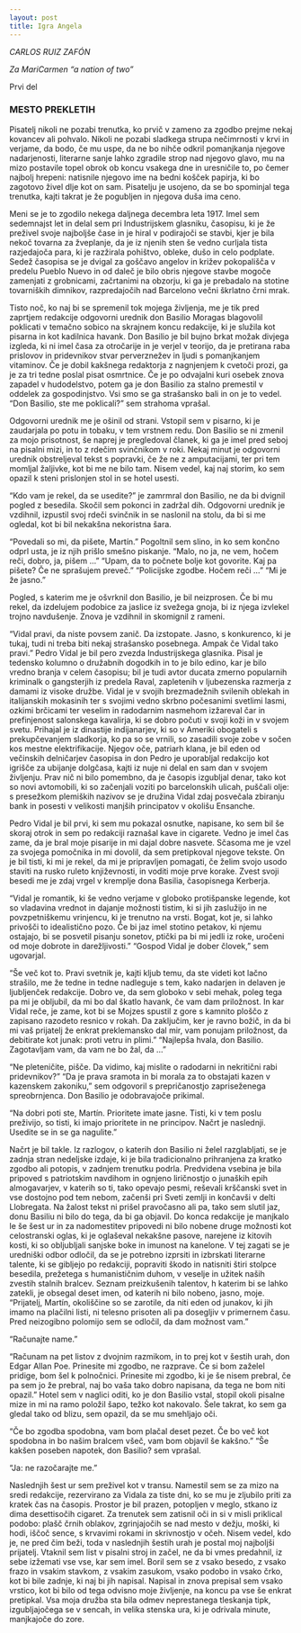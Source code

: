 ```yaml
---
layout: post
title: Igra Angela
---
```

*CARLOS RUIZ ZAFÓN*

*Za MariCarmen*
*“a nation of two”*

Prvi del

### MESTO PREKLETIH

Pisatelj nikoli ne pozabi trenutka, ko prvič v zameno za zgodbo prejme nekaj kovancev ali pohvalo. Nikoli ne pozabi sladkega strupa nečimrnosti v krvi in verjame, da bodo, če mu uspe, da ne bo nihče odkril pomanjkanja njegove nadarjenosti, literarne sanje lahko zgradile strop nad njegovo glavo, mu na mizo postavile topel obrok ob koncu vsakega dne in uresničile to, po čemer najbolj hrepeni: natisnile njegovo ime na bedni košček papirja, ki bo zagotovo živel dlje kot on sam. Pisatelju je usojeno, da se bo spominjal tega trenutka, kajti takrat je že pogubljen in njegova duša ima ceno.

Meni se je to zgodilo nekega daljnega decembra leta 1917. Imel sem sedemnajst let in delal sem pri Industrijskem glasniku, časopisu, ki je že preživel svoje najboljše čase in je hiral v podirajoči se stavbi, kjer je bila nekoč tovarna za žveplanje, da je iz njenih sten še vedno curljala tista razjedajoča para, ki je razžirala pohištvo, obleke, dušo in celo podplate. Sedež časopisa se je dvigal za goščavo angelov in križev pokopališča v predelu Pueblo Nuevo in od daleč je bilo obris njegove stavbe mogoče zamenjati z grobnicami, začrtanimi na obzorju, ki ga je prebadalo na stotine tovarniških dimnikov, razpredajočih nad Barcelono večni škrlatno črni mrak.

Tisto noč, ko naj bi se spremenil tok mojega življenja, me je tik pred zaprtjem redakcije odgovorni urednik don Basilio Moragas blagovolil poklicati v temačno sobico na skrajnem koncu redakcije, ki je služila kot pisarna in kot kadilnica havank. Don Basilio je bil bujno brkat možak divjega izgleda, ki ni imel časa za otročarije in je verjel v teorijo, da je pretirana raba prislovov in pridevnikov stvar perverznežev in ljudi s pomanjkanjem vitaminov. Če je dobil kakšnega redaktorja z nagnjenjem k cvetoči prozi, ga je za tri tedne poslal pisat osmrtnice. Če je po odvajalni kuri osebek znova zapadel v hudodelstvo, potem ga je don Basilio za stalno premestil v oddelek za gospodinjstvo. Vsi smo se ga strašansko bali in on je to vedel.
“Don Basilio, ste me poklicali?” sem strahoma vprašal.

Odgovorni urednik me je ošinil od strani. Vstopil sem v pisarno, ki je zaudarjala po potu in tobaku, v tem vrstnem redu. Don Basilio se ni zmenil za mojo prisotnost, še naprej je pregledoval članek, ki ga je imel pred seboj na pisalni mizi, in to z rdečim svinčnikom v roki. Nekaj minut je odgovorni urednik obstreljeval tekst s popravki, če že ne z amputacijami, ter pri tem momljal žaljivke, kot bi me ne bilo tam. Nisem vedel, kaj naj storim, ko sem opazil k steni prislonjen stol in se hotel usesti.

“Kdo vam je rekel, da se usedite?” je zamrmral don Basilio, ne da bi dvignil pogled z besedila.
Skočil sem pokonci in zadržal dih. Odgovorni urednik je vzdihnil, izpustil svoj rdeči svinčnik in se naslonil na stolu, da bi si me ogledal, kot bi bil nekakšna nekoristna šara.

“Povedali so mi, da pišete, Martín.”
Pogoltnil sem slino, in ko sem končno odprl usta, je iz njih prišlo smešno piskanje.
“Malo, no ja, ne vem, hočem reči, dobro, ja, pišem …”
“Upam, da to počnete bolje kot govorite. Kaj pa pišete? Če ne sprašujem preveč.”
“Policijske zgodbe. Hočem reči …”
“Mi je že jasno.”

Pogled, s katerim me je ošvrknil don Basilio, je bil neizprosen. Če bi mu rekel, da izdelujem podobice za jaslice iz svežega gnoja, bi iz njega izvlekel trojno navdušenje. Znova je vzdihnil in skomignil z rameni.

“Vidal pravi, da niste povsem zanič. Da izstopate. Jasno, s konkurenco, ki je tukaj, tudi ni treba biti nekaj strašansko posebnega. Ampak če Vidal tako pravi.”
Pedro Vidal je bil pero zvezda Industrijskega glasnika. Pisal je tedensko kolumno o družabnih dogodkih in to je bilo edino, kar je bilo vredno branja v celem časopisu; bil je tudi avtor ducata zmerno popularnih kriminalk o gangsterjih iz predela Raval, zapletenih v ljubezenska razmerja z damami iz visoke družbe. Vidal je v svojih brezmadežnih svilenih oblekah in italijanskih mokasinih ter s svojimi vedno skrbno počesanimi svetlimi lasmi, ozkimi brčicami ter veselim in radodarnim nasmehom izžareval čar in prefinjenost salonskega kavalirja, ki se dobro počuti v svoji koži in v svojem svetu. Prihajal je iz dinastije indijanarjev, ki so v Ameriki obogateli s prekupčevanjem sladkorja, ko pa so se vrnili, so zasadili svoje zobe v sočen kos mestne elektrifikacije. Njegov oče, patriarh klana, je bil eden od večinskih delničarjev časopisa in don Pedro je uporabljal redakcijo kot igrišče za ubijanje dolgčasa, kajti iz nuje ni delal en sam dan v svojem življenju. Prav nič ni bilo pomembno, da je časopis izgubljal denar, tako kot so novi avtomobili, ki so začenjali voziti po barcelonskih ulicah, puščali olje: s presežkom plemiških nazivov se je družina Vidal zdaj posvečala zbiranju bank in posesti v velikosti manjših principatov v okolišu Ensanche.

Pedro Vidal je bil prvi, ki sem mu pokazal osnutke, napisane, ko sem bil še skoraj otrok in sem po redakciji raznašal kave in cigarete. Vedno je imel čas zame, da je bral moje pisarije in mi dajal dobre nasvete. Sčasoma me je vzel za svojega pomočnika in mi dovolil, da sem pretipkoval njegove tekste. On je bil tisti, ki mi je rekel, da mi je pripravljen pomagati, če želim svojo usodo staviti na rusko ruleto književnosti, in voditi moje prve korake. Zvest svoji besedi me je zdaj vrgel v kremplje dona Basilia, časopisnega Kerberja.

“Vidal je romantik, ki še vedno verjame v globoko protišpanske legende, kot so vladavina vrednot in dajanje možnosti tistim, ki si jih zaslužijo in ne povzpetniškemu vrinjencu, ki je trenutno na vrsti. Bogat, kot je, si lahko privošči to idealistično pozo. Če bi jaz imel stotino petakov, ki njemu ostajajo, bi se posvetil pisanju sonetov, ptički pa bi mi jedli iz roke, uročeni od moje dobrote in darežljivosti.”
“Gospod Vidal je dober človek,” sem ugovarjal.

“Še več kot to. Pravi svetnik je, kajti kljub temu, da ste videti kot lačno strašilo, me že tedne in tedne nadleguje s tem, kako nadarjen in delaven je ljubljenček redakcije. Dobro ve, da sem globoko v sebi mehak, poleg tega pa mi je obljubil, da mi bo dal škatlo havank, če vam dam priložnost. In kar Vidal reče, je zame, kot bi se Mojzes spustil z gore s kamnito ploščo z zapisano razodeto resnico v rokah. Da zaključim, ker je ravno božič, in da bi mi vaš prijatelj že enkrat preklemansko dal mir, vam ponujam priložnost, da debitirate kot junak: proti vetru in plimi.”
“Najlepša hvala, don Basilio. Zagotavljam vam, da vam ne bo žal, da …”

“Ne pleteničite, pišče. Da vidimo, kaj mislite o radodarni in nekritični rabi pridevnikov?”
“Da je prava sramota in bi morala za to obstajati kazen v kazenskem zakoniku,” sem odgovoril s prepričanostjo zapriseženega spreobrnjenca.
Don Basilio je odobravajoče prikimal.

“Na dobri poti ste, Martín. Prioritete imate jasne. Tisti, ki v tem poslu preživijo, so tisti, ki imajo prioritete in ne principov. Načrt je naslednji. Usedite se in se ga nagulite.”

Načrt je bil takle. Iz razlogov, o katerih don Basilio ni želel razglabljati, se je zadnja stran nedeljske izdaje, ki je bila tradicionalno prihranjena za kratko zgodbo ali potopis, v zadnjem trenutku podrla. Predvidena vsebina je bila pripoved s patriotskim navdihom in ognjeno liričnostjo o junaških epih almogavarjev, v katerih so ti, tako opevajo pesmi, reševali krščanski svet in vse dostojno pod tem nebom, začenši pri Sveti zemlji in končavši v delti Llobregata. Na žalost tekst ni prišel pravočasno ali pa, tako sem slutil jaz, donu Basiliu ni bilo do tega, da bi ga objavil. Do konca redakcije je manjkalo le še šest ur in za nadomestitev pripovedi ni bilo nobene druge možnosti kot celostranski oglas, ki je oglaševal nekakšne pasove, narejene iz kitovih kosti, ki so obljubljali sanjske boke in imunost na kanelone. V tej zagati se je uredniški odbor odločil, da se je potrebno izprsiti in izbrskati literarne talente, ki se gibljejo po redakciji, popraviti škodo in natisniti štiri stolpce besedila, prežetega s humanističnim duhom, v veselje in užitek naših zvestih stalnih bralcev. Seznam preizkušenih talentov, h katerim bi se lahko zatekli, je obsegal deset imen, od katerih ni bilo nobeno, jasno, moje.
“Prijatelj, Martín, okoliščine so se zarotile, da niti eden od junakov, ki jih imamo na plačilni listi, ni telesno prisoten ali pa dosegljiv v primernem času. Pred neizogibno polomijo sem se odločil, da dam možnost vam.”

“Računajte name.”

“Računam na pet listov z dvojnim razmikom, in to prej kot v šestih urah, don Edgar Allan Poe. Prinesite mi zgodbo, ne razprave. Če si bom zaželel pridige, bom šel k polnočnici. Prinesite mi zgodbo, ki je še nisem prebral, če pa sem jo že prebral, naj bo vaša tako dobro napisana, da tega ne bom niti opazil.”
Hotel sem v naglici oditi, ko je don Basilio vstal, stopil okoli pisalne mize in mi na ramo položil šapo, težko kot nakovalo. Šele takrat, ko sem ga gledal tako od blizu, sem opazil, da se mu smehljajo oči.

“Če bo zgodba spodobna, vam bom plačal deset pezet. Če bo več kot spodobna in bo našim bralcem všeč, vam bom objavil še kakšno.”
“Še kakšen poseben napotek, don Basilio? sem vprašal.

“Ja: ne razočarajte me.”

Naslednjih šest ur sem preživel kot v transu. Namestil sem se za mizo na sredi redakcije, rezervirano za Vidala za tiste dni, ko se mu je zljubilo priti za kratek čas na časopis. Prostor je bil prazen, potopljen v meglo, stkano iz dima desettisočih cigaret. Za trenutek sem zatisnil oči in si v misli priklical podobo: plašč črnih oblakov, zgrinjajočih se nad mesto v dežju, moški, ki hodi, iščoč sence, s krvavimi rokami in skrivnostjo v očeh. Nisem vedel, kdo je, ne pred čim beži, toda v naslednjih šestih urah je postal moj najboljši prijatelj. Vtaknil sem list v pisalni stroj in začel, ne da bi vmes predahnil, iz sebe izžemati vse vse, kar sem imel. Boril sem se z vsako besedo, z vsako frazo in vsakim stavkom, z vsakim zasukom, vsako podobo in vsako črko, kot bi bile zadnje, ki naj bi jih napisal. Napisal in znova prepisal sem vsako vrstico, kot bi bilo od tega odvisno moje življenje, na koncu pa vse še enkrat pretipkal. Vsa moja družba sta bila odmev neprestanega tleskanja tipk, izgubljajočega se v sencah, in velika stenska ura, ki je odrivala minute, manjkajoče do zore.
